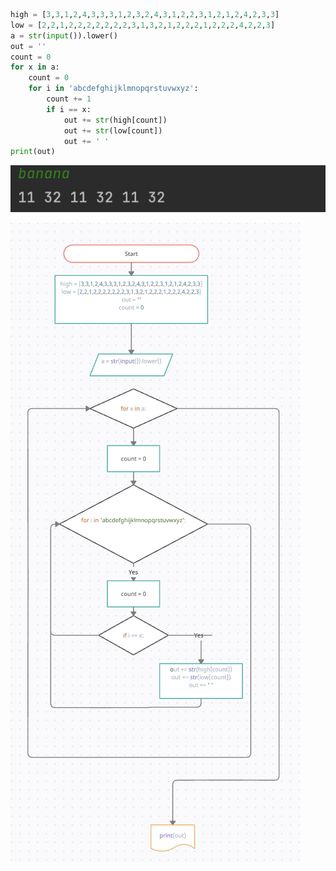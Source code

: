 ```.py
high = [3,3,1,2,4,3,3,3,1,2,3,2,4,3,1,2,2,3,1,2,1,2,4,2,3,3]
low = [2,2,1,2,2,2,2,2,2,2,3,1,3,2,1,2,2,2,1,2,2,2,4,2,2,3]
a = str(input()).lower()
out = ''
count = 0
for x in a:
    count = 0
    for i in 'abcdefghijklmnopqrstuvwxyz':
        count += 1
        if i == x:
            out += str(high[count])
            out += str(low[count])
            out += ' '
print(out)
```
![solution to the quiz](quiz1.png)

![solution to the quiz](001f.png)
